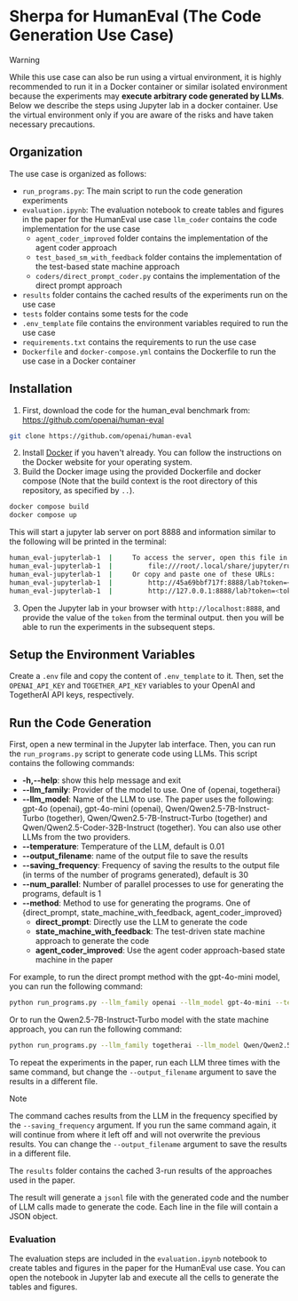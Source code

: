 # Sherpa for HumanEval (The Code Generation Use Case)
> [!Warning]
>
> While this use case can also be run using a virtual environment, it is highly recommended to run it in a Docker container or similar isolated environment because the experiments may **execute arbitrary code generated by LLMs**. Below we describe the steps using Jupyter lab in a docker container. Use the virtual environment only if you are aware of the risks and have taken necessary precautions.

## Organization
The use case is organized as follows:
* `run_programs.py`: The main script to run the code generation experiments
* `evaluation.ipynb`: The evaluation notebook to create tables and figures in the paper for the HumanEval use case
`llm_coder` contains the code implementation for the use case
  * `agent_coder_improved` folder contains the implementation of the agent coder approach
  * `test_based_sm_with_feedback` folder contains the implementation of the test-based state machine approach
  * `coders/direct_prompt_coder.py` contains the implementation of the direct prompt approach
* `results` folder contains the cached results of the experiments run on the use case
* `tests` folder contains some tests for the code
* `.env_template` file contains the environment variables required to run the use case
* `requirements.txt` contains the requirements to run the use case
* `Dockerfile` and `docker-compose.yml` contains the Dockerfile to run the use case in a Docker container

## Installation
1. First, download the code for the human_eval benchmark from: https://github.com/openai/human-eval
```bash
git clone https://github.com/openai/human-eval
```
2. Install [Docker](https://docs.docker.com/get-started/overview/) if you haven't already. You can follow the instructions on the Docker website for your operating system.
3. Build the Docker image using the provided Dockerfile and docker compose (Note that the build context is the root directory of this repository, as specified by `..`).

```bash
docker compose build
docker compose up
```

This will start a jupyter lab server on port 8888 and information similar to the following will be printed in the terminal:
```bash
human_eval-jupyterlab-1  |     To access the server, open this file in a browser:
human_eval-jupyterlab-1  |         file:///root/.local/share/jupyter/runtime/jpserver-1-open.html
human_eval-jupyterlab-1  |     Or copy and paste one of these URLs:
human_eval-jupyterlab-1  |         http://45a69bbf717f:8888/lab?token=<token>
human_eval-jupyterlab-1  |         http://127.0.0.1:8888/lab?token=<token>
```

3. Open the Jupyter lab in your browser with `http://localhost:8888`, and provide the value of the `token` from the terminal output. then you will be able to run the experiments in the subsequent steps.

## Setup the Environment Variables
Create a `.env` file and copy the content of `.env_template` to it. Then, set the `OPENAI_API_KEY` and `TOGETHER_API_KEY` variables to your OpenAI and TogetherAI API keys, respectively.


## Run the Code Generation
First, open a new terminal in the Jupyter lab interface. Then, you can run the `run_programs.py` script to generate code using LLMs. This script contains the following commands:
  * **-h,--help**: show this help message and exit
  * **--llm_family**: Provider of the model to use. One of {openai, togetherai}
  * **--llm_model**: Name of the LLM to use. The paper uses the following: gpt-4o (openai), gpt-4o-mini (openai), Qwen/Qwen2.5-7B-Instruct-Turbo (together), Qwen/Qwen2.5-7B-Instruct-Turbo (together) and Qwen/Qwen2.5-Coder-32B-Instruct (together). You can also use other LLMs from the two providers.
  * **--temperature**: Temperature of the LLM, default is 0.01
  * **--output_filename**: name of the output file to save the results
  * **--saving_frequency**: Frequency of saving the results to the output file (in terms of the number of programs generated), default is 30
  * **--num_parallel**: Number of parallel processes to use for generating the programs, default is 1
  * **--method**: Method to use for generating the programs. One of {direct_prompt, state_machine_with_feedback, agent_coder_improved}
    * **direct_prompt**: Directly use the LLM to generate the code
    * **state_machine_with_feedback**: The test-driven state machine approach to generate the code
    * **agent_coder_improved**: Use the agent coder approach-based state machine in the paper


For example, to run the direct prompt method with the gpt-4o-mini model, you can run the following command:
```bash
python run_programs.py --llm_family openai --llm_model gpt-4o-mini --temperature 0.01 --output_filename results/gpt-4o-mini/run1/direct_prompt.jsonl --method direct_prompt
```

Or to run the Qwen2.5-7B-Instruct-Turbo model with the state machine approach, you can run the following command:
```bash
python run_programs.py --llm_family togetherai --llm_model Qwen/Qwen2.5-7B-Instruct-Turbo --temperature 0.01 --output_filename results/Qwen2.5-7B-Instruct-Turbo/run1/state_machine_with_feedback.jsonl --method state_machine_with_feedback
```

To repeat the experiments in the paper, run each LLM three times with the same command, but change the `--output_filename` argument to save the results in a different file.

> [!Note]
>
> The command caches results from the LLM in the frequency specified by the `--saving_frequency` argument. If you run the same command again, it will continue from where it left off and will not overwrite the previous results. You can change the `--output_filename` argument to save the results in a different file.

The `results` folder contains the cached 3-run results of the approaches used in the paper.

The result will generate a `jsonl` file with the generated code and the number of LLM calls made to generate the code. Each line in the file will contain a JSON object.

### Evaluation
The evaluation steps are included in the `evaluation.ipynb` notebook to create tables and figures in the paper for the HumanEval use case. You can open the notebook in Jupyter lab and execute all the cells to generate the tables and figures.